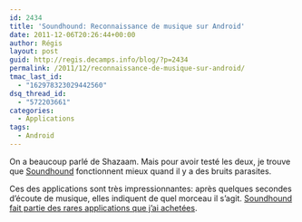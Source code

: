 ```yaml
---
id: 2434
title: 'Soundhound: Reconnaissance de musique sur Android'
date: 2011-12-06T20:26:44+00:00
author: Régis
layout: post
guid: http://regis.decamps.info/blog/?p=2434
permalink: /2011/12/reconnaissance-de-musique-sur-android/
tmac_last_id:
  - "162978323029442560"
dsq_thread_id:
  - "572203661"
categories:
  - Applications
tags:
  - Android
---
```

On a beaucoup parlé de Shazaam. Mais pour avoir testé les deux, je trouve que [Soundhound](https://market.android.com/details?id=com.melodis.midomiMusicIdentifier "Soundhound music identifier sur Android market") fonctionnent mieux quand il y a des bruits parasites.

Ces des applications sont très impressionnantes: après quelques secondes d’écoute de musique, elles indiquent de quel morceau il s’agit. [Soundhound fait partie des rares applications que j’ai achetées](https://plus.google.com/u/0/109077227750219303548/posts/B5MTuHAEAhS "Annonce de la promo sur Google+").
